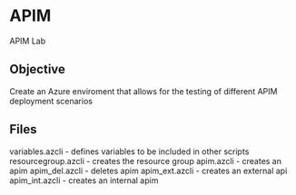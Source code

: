 # APIM
APIM Lab 

## Objective
Create an Azure enviroment that allows for the testing of different APIM deployment scenarios

## Files
variables.azcli - defines variables to be included in other scripts
resourcegroup.azcli - creates the resource group
apim.azcli - creates an apim
apim_del.azcli - deletes apim
apim_ext.azcli - creates an external api\
apim_int.azcli - creates an internal apim